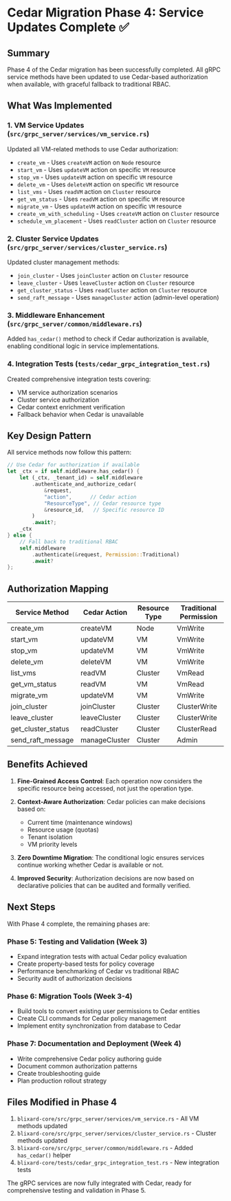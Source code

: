 # Cedar Migration Phase 4: Service Updates Complete ✅

## Summary

Phase 4 of the Cedar migration has been successfully completed. All gRPC service methods have been updated to use Cedar-based authorization when available, with graceful fallback to traditional RBAC.

## What Was Implemented

### 1. VM Service Updates (`src/grpc_server/services/vm_service.rs`)
Updated all VM-related methods to use Cedar authorization:
- `create_vm` - Uses `createVM` action on `Node` resource
- `start_vm` - Uses `updateVM` action on specific `VM` resource
- `stop_vm` - Uses `updateVM` action on specific `VM` resource
- `delete_vm` - Uses `deleteVM` action on specific `VM` resource
- `list_vms` - Uses `readVM` action on `Cluster` resource
- `get_vm_status` - Uses `readVM` action on specific `VM` resource
- `migrate_vm` - Uses `updateVM` action on specific `VM` resource
- `create_vm_with_scheduling` - Uses `createVM` action on `Cluster` resource
- `schedule_vm_placement` - Uses `readCluster` action on `Cluster` resource

### 2. Cluster Service Updates (`src/grpc_server/services/cluster_service.rs`)
Updated cluster management methods:
- `join_cluster` - Uses `joinCluster` action on `Cluster` resource
- `leave_cluster` - Uses `leaveCluster` action on `Cluster` resource
- `get_cluster_status` - Uses `readCluster` action on `Cluster` resource
- `send_raft_message` - Uses `manageCluster` action (admin-level operation)

### 3. Middleware Enhancement (`src/grpc_server/common/middleware.rs`)
Added `has_cedar()` method to check if Cedar authorization is available, enabling conditional logic in service implementations.

### 4. Integration Tests (`tests/cedar_grpc_integration_test.rs`)
Created comprehensive integration tests covering:
- VM service authorization scenarios
- Cluster service authorization
- Cedar context enrichment verification
- Fallback behavior when Cedar is unavailable

## Key Design Pattern

All service methods now follow this pattern:
```rust
// Use Cedar for authorization if available
let _ctx = if self.middleware.has_cedar() {
    let (_ctx, _tenant_id) = self.middleware
        .authenticate_and_authorize_cedar(
            &request,
            "action",      // Cedar action
            "ResourceType", // Cedar resource type
            &resource_id,   // Specific resource ID
        )
        .await?;
    _ctx
} else {
    // Fall back to traditional RBAC
    self.middleware
        .authenticate(&request, Permission::Traditional)
        .await?
};
```

## Authorization Mapping

| Service Method | Cedar Action | Resource Type | Traditional Permission |
|----------------|--------------|---------------|------------------------|
| create_vm | createVM | Node | VmWrite |
| start_vm | updateVM | VM | VmWrite |
| stop_vm | updateVM | VM | VmWrite |
| delete_vm | deleteVM | VM | VmWrite |
| list_vms | readVM | Cluster | VmRead |
| get_vm_status | readVM | VM | VmRead |
| migrate_vm | updateVM | VM | VmWrite |
| join_cluster | joinCluster | Cluster | ClusterWrite |
| leave_cluster | leaveCluster | Cluster | ClusterWrite |
| get_cluster_status | readCluster | Cluster | ClusterRead |
| send_raft_message | manageCluster | Cluster | Admin |

## Benefits Achieved

1. **Fine-Grained Access Control**: Each operation now considers the specific resource being accessed, not just the operation type.

2. **Context-Aware Authorization**: Cedar policies can make decisions based on:
   - Current time (maintenance windows)
   - Resource usage (quotas)
   - Tenant isolation
   - VM priority levels

3. **Zero Downtime Migration**: The conditional logic ensures services continue working whether Cedar is available or not.

4. **Improved Security**: Authorization decisions are now based on declarative policies that can be audited and formally verified.

## Next Steps

With Phase 4 complete, the remaining phases are:

### Phase 5: Testing and Validation (Week 3)
- Expand integration tests with actual Cedar policy evaluation
- Create property-based tests for policy coverage
- Performance benchmarking of Cedar vs traditional RBAC
- Security audit of authorization decisions

### Phase 6: Migration Tools (Week 3-4)
- Build tools to convert existing user permissions to Cedar entities
- Create CLI commands for Cedar policy management
- Implement entity synchronization from database to Cedar

### Phase 7: Documentation and Deployment (Week 4)
- Write comprehensive Cedar policy authoring guide
- Document common authorization patterns
- Create troubleshooting guide
- Plan production rollout strategy

## Files Modified in Phase 4

1. `blixard-core/src/grpc_server/services/vm_service.rs` - All VM methods updated
2. `blixard-core/src/grpc_server/services/cluster_service.rs` - Cluster methods updated
3. `blixard-core/src/grpc_server/common/middleware.rs` - Added `has_cedar()` helper
4. `blixard-core/tests/cedar_grpc_integration_test.rs` - New integration tests

The gRPC services are now fully integrated with Cedar, ready for comprehensive testing and validation in Phase 5.
